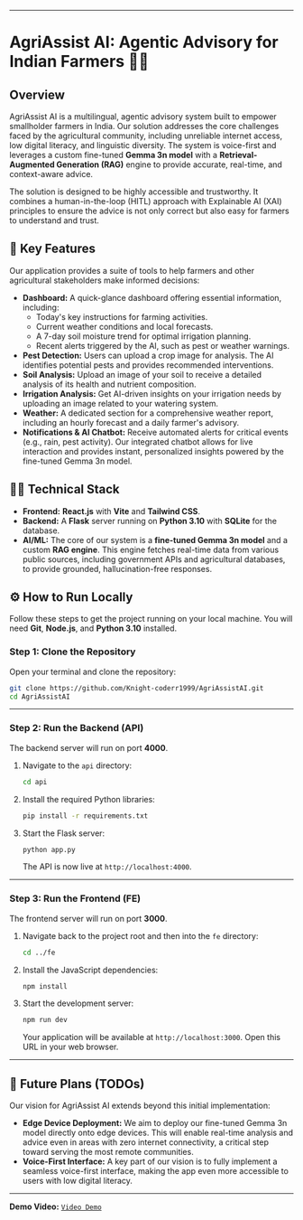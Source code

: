 
-----

# AgriAssist AI: Agentic Advisory for Indian Farmers 🧑‍🌾

## Overview

AgriAssist AI is a multilingual, agentic advisory system built to empower smallholder farmers in India. Our solution addresses the core challenges faced by the agricultural community, including unreliable internet access, low digital literacy, and linguistic diversity. The system is voice-first and leverages a custom fine-tuned **Gemma 3n model** with a **Retrieval-Augmented Generation (RAG)** engine to provide accurate, real-time, and context-aware advice.

The solution is designed to be highly accessible and trustworthy. It combines a human-in-the-loop (HITL) approach with Explainable AI (XAI) principles to ensure the advice is not only correct but also easy for farmers to understand and trust.

## 🚀 Key Features

Our application provides a suite of tools to help farmers and other agricultural stakeholders make informed decisions:

  * **Dashboard:** A quick-glance dashboard offering essential information, including:
      * Today's key instructions for farming activities.
      * Current weather conditions and local forecasts.
      * A 7-day soil moisture trend for optimal irrigation planning.
      * Recent alerts triggered by the AI, such as pest or weather warnings.
  * **Pest Detection:** Users can upload a crop image for analysis. The AI identifies potential pests and provides recommended interventions.
  * **Soil Analysis:** Upload an image of your soil to receive a detailed analysis of its health and nutrient composition.
  * **Irrigation Analysis:** Get AI-driven insights on your irrigation needs by uploading an image related to your watering system.
  * **Weather:** A dedicated section for a comprehensive weather report, including an hourly forecast and a daily farmer's advisory.
  * **Notifications & AI Chatbot:** Receive automated alerts for critical events (e.g., rain, pest activity). Our integrated chatbot allows for live interaction and provides instant, personalized insights powered by the fine-tuned Gemma 3n model.

## 🧑‍💻 Technical Stack

  * **Frontend:** **React.js** with **Vite** and **Tailwind CSS**.
  * **Backend:** A **Flask** server running on **Python 3.10** with **SQLite** for the database.
  * **AI/ML:** The core of our system is a **fine-tuned Gemma 3n model** and a custom **RAG engine**. This engine fetches real-time data from various public sources, including government APIs and agricultural databases, to provide grounded, hallucination-free responses.

## ⚙️ How to Run Locally

Follow these steps to get the project running on your local machine. You will need **Git**, **Node.js**, and **Python 3.10** installed.

### Step 1: Clone the Repository

Open your terminal and clone the repository:

```bash
git clone https://github.com/Knight-coderr1999/AgriAssistAI.git
cd AgriAssistAI
```

-----

### Step 2: Run the Backend (API)

The backend server will run on port **4000**.

1.  Navigate to the `api` directory:
    ```bash
    cd api
    ```
2.  Install the required Python libraries:
    ```bash
    pip install -r requirements.txt
    ```
3.  Start the Flask server:
    ```bash
    python app.py
    ```
    The API is now live at `http://localhost:4000`.

-----

### Step 3: Run the Frontend (FE)

The frontend server will run on port **3000**.

1.  Navigate back to the project root and then into the `fe` directory:
    ```bash
    cd ../fe
    ```
2.  Install the JavaScript dependencies:
    ```bash
    npm install
    ```
3.  Start the development server:
    ```bash
    npm run dev
    ```
    Your application will be available at `http://localhost:3000`. Open this URL in your web browser.

-----

## 🎯 Future Plans (TODOs)

Our vision for AgriAssist AI extends beyond this initial implementation:

  * **Edge Device Deployment:** We aim to deploy our fine-tuned Gemma 3n model directly onto edge devices. This will enable real-time analysis and advice even in areas with zero internet connectivity, a critical step toward serving the most remote communities.
  * **Voice-First Interface:** A key part of our vision is to fully implement a seamless voice-first interface, making the app even more accessible to users with low digital literacy.

-----
**Demo Video:** [`Video Demo`](https://www.youtube.com/watch?v=ly07WZjk010)
